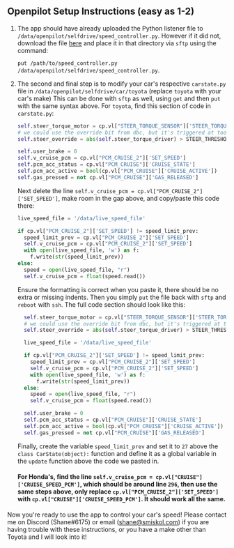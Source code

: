 ## Openpilot Setup Instructions (easy as 1-2)

1. The app should have already uploaded the Python listener file to `/data/openpilot/selfdrive/speed_controller.py`. However if it did not, download the file [here](https://github.com/ShaneSmiskol/op-speed-controller-app/blob/master/speed_controller.py) and place it in that directory via `sftp` using the command:

    `put /path/to/speed_controller.py /data/openpilot/selfdrive/speed_controller.py`.


2. The second and final step is to modify your car's respective `carstate.py` file in `/data/openpilot/selfdrive/car/toyota` (replace `toyota` with your car's make) This can be done with `sftp` as well, using `get` and then `put` with the same syntax above. For `toyota`, find this section of code in `carstate.py`:

    ```python
    self.steer_torque_motor = cp.vl["STEER_TORQUE_SENSOR"]['STEER_TORQUE_EPS']
    # we could use the override bit from dbc, but it's triggered at too high torque values
    self.steer_override = abs(self.steer_torque_driver) > STEER_THRESHOLD

    self.user_brake = 0
    self.v_cruise_pcm = cp.vl["PCM_CRUISE_2"]['SET_SPEED']
    self.pcm_acc_status = cp.vl["PCM_CRUISE"]['CRUISE_STATE']
    self.pcm_acc_active = bool(cp.vl["PCM_CRUISE"]['CRUISE_ACTIVE'])
    self.gas_pressed = not cp.vl["PCM_CRUISE"]['GAS_RELEASED']
    ```
    
    Next delete the line `self.v_cruise_pcm = cp.vl["PCM_CRUISE_2"]['SET_SPEED']`, make room in the gap above, and copy/paste this code there:
    
    ```python
    live_speed_file = '/data/live_speed_file'
    
    if cp.vl["PCM_CRUISE_2"]['SET_SPEED'] != speed_limit_prev:
      speed_limit_prev = cp.vl["PCM_CRUISE_2"]['SET_SPEED']
      self.v_cruise_pcm = cp.vl["PCM_CRUISE_2"]['SET_SPEED']
      with open(live_speed_file, 'w') as f:
        f.write(str(speed_limit_prev))
    else:
      speed = open(live_speed_file, "r")
      self.v_cruise_pcm = float(speed.read())
      ```
      
      Ensure the formatting is correct when you paste it, there should be no extra or missing indents. Then you simply `put` the file back with `sftp` and `reboot` with `ssh`. The full code section should look like this:
      
      ```python
        self.steer_torque_motor = cp.vl["STEER_TORQUE_SENSOR"]['STEER_TORQUE_EPS']
        # we could use the override bit from dbc, but it's triggered at too high torque values
        self.steer_override = abs(self.steer_torque_driver) > STEER_THRESHOLD

        live_speed_file = '/data/live_speed_file'

        if cp.vl["PCM_CRUISE_2"]['SET_SPEED'] != speed_limit_prev:
          speed_limit_prev = cp.vl["PCM_CRUISE_2"]['SET_SPEED']
          self.v_cruise_pcm = cp.vl["PCM_CRUISE_2"]['SET_SPEED']
          with open(live_speed_file, 'w') as f:
            f.write(str(speed_limit_prev))
        else:
          speed = open(live_speed_file, "r")
          self.v_cruise_pcm = float(speed.read())

        self.user_brake = 0
        self.pcm_acc_status = cp.vl["PCM_CRUISE"]['CRUISE_STATE']
        self.pcm_acc_active = bool(cp.vl["PCM_CRUISE"]['CRUISE_ACTIVE'])
        self.gas_pressed = not cp.vl["PCM_CRUISE"]['GAS_RELEASED']
    ```
    
    Finally, create the variable `speed_limit_prev` and set it to `27` above the `class CarState(object):` function and define it as a global variable in the `update` function above the code we pasted in.
    
    #### For Honda's, find the line `self.v_cruise_pcm = cp.vl["CRUISE"]['CRUISE_SPEED_PCM']`, which should be around line `296`, then use the same steps above, only replace `cp.vl["PCM_CRUISE_2"]['SET_SPEED']` with `cp.vl["CRUISE"]['CRUISE_SPEED_PCM']`. It should work all the same.
    
Now you're ready to use the app to control your car's speed! Please contact me on Discord (Shane#6175) or email (shane@smiskol.com) if you are having trouble with these instructions, or you have a make other than Toyota and I will look into it!
